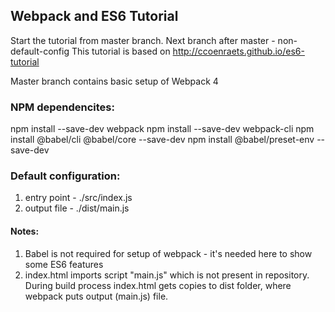 ## Webpack and ES6 Tutorial
Start the tutorial from master branch.
Next branch after master - non-default-config
This tutorial is based on http://ccoenraets.github.io/es6-tutorial

Master branch contains basic setup of Webpack 4

### NPM dependencites:
npm install --save-dev webpack
npm install --save-dev webpack-cli
npm install @babel/cli @babel/core --save-dev
npm install @babel/preset-env --save-dev

### Default configuration:
1) entry point - ./src/index.js
2) output file - ./dist/main.js

#### Notes:
1) Babel is not required for setup of webpack - it's needed here to show some ES6 features
2) index.html imports script "main.js" which is not present in repository. During build process index.html gets copies to dist folder, where webpack puts output (main.js) file.